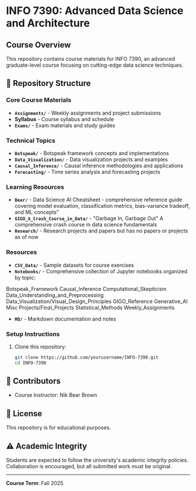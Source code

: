 # INFO 7390: Advanced Data Science and Architecture

## Course Overview
This repository contains course materials for INFO 7390, an advanced graduate-level course focusing on cutting-edge data science techniques.

## 📁 Repository Structure

### Core Course Materials
- **`Assignments/`** - Weekly assignments and project submissions
- **Syllabus** - Course syllabus and schedule
- **`Exams/`** - Exam materials and study guides

### Technical Topics
- **`Botspeak/`** - Botspeak framework concepts and implementations
- **`Data_Visualization/`** - Data visualization projects and examples
- **`Causal_Inference/`** - Causal inference methodologies and applications
- **`Forecasting/`** - Time series analysis and forecasting projects

### Learning Resources
- **`Bear/`** - Data Science AI Cheatsheet - comprehensive reference guide covering model evaluation, classification metrics, bias-variance tradeoff, and ML concepts"
- **`GIGO_A_Crash_Course_in_Data/`** - "Garbage In, Garbage Out" A comprehensive crash course in data science fundamentals
- **`Research/`** - Research projects and papers but has no papers or projects as of now

### Resources
- **`CSV_Data/`** - Sample datasets for course exercises
- **`Notebooks/`** -  Comprehensive collection of Jupyter notebooks organized by topic:

Botspeak_Framework 
Causal_Inference 
Computational_Skepticism 
Data_Understanding_and_Preprocessing
Data_Visualization/Visual_Design_Principles
GIGO_Reference
Generative_AI
Misc
Projects/Final_Projects
Statistical_Methods
Weekly_Assignments
- **`MD/`** - Markdown documentation and notes

### Setup Instructions
1. Clone this repository:
   ```bash
   git clone https://github.com/yourusername/INFO-7390.git
   cd INFO-7390
   ```

## 👥 Contributors
- Course Instructor: Nik Bear Brown

## 📄 License
This repository is for educational purposes. 

## ⚠️ Academic Integrity
Students are expected to follow the university's academic integrity policies. Collaboration is encouraged, but all submitted work must be original.

---
**Course Term**: Fall 2025